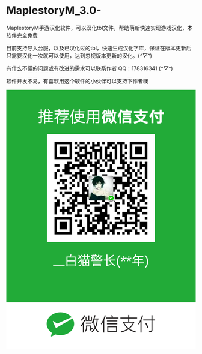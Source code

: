 # MaplestoryM_3.0-
MaplestoryM手游汉化软件，可以汉化tbl文件，帮助萌新快速实现游戏汉化，本软件完全免费

目前支持导入台服，以及已汉化过的tbl，快速生成汉化字库，保证在版本更新后只需要汉化一次就可以使用，达到忽视版本更新的汉化。(*^▽^*)

有什么不懂的问题或有改进的需求可以联系作者 QQ：178316341  (*^▽^*)

软件开发不易，有喜欢用这个软件的小伙伴可以支持下作者噢

![weixin](./weixin.png)